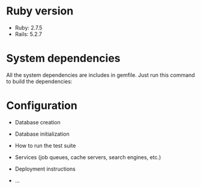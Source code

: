 # Ruby version

* Ruby: 2.7.5
* Rails: 5.2.7

# System dependencies
All the system dependencies are includes in gemfile.
Just run this command to build the dependencies:



# Configuration

* Database creation

* Database initialization

* How to run the test suite

* Services (job queues, cache servers, search engines, etc.)

* Deployment instructions

* ...
